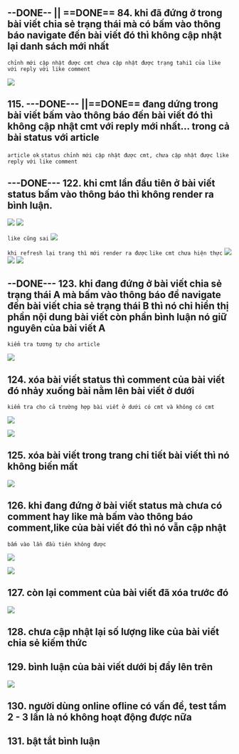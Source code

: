 
## --DONE-- || ==DONE== 84. khi đã đứng ở trong bài viết chia sẻ trạng thái mà có bấm vào thông báo navigate đến bài viết đó thì không cập nhật lại danh sách mới nhất

`chỉnh mới cập nhật được cmt chưa cập nhật được trạng tahi1 của like với reply với like comment`

![](../media/img/err/img41.png)





## 115. ---DONE--- ||==DONE==  đang dứng trong bài viết bấm vào thông báo đến bài viết đó thì không cập nhật cmt với reply mới nhất... trong cả bài status với article

`article ok`
`status chỉnh mới cập nhật được cmt, chưa cập nhật được like reply với like comment`






## ---DONE--- 122. khi cmt lần đầu tiên ở bài viết status bấm vào thông báo thì không render ra bình luận.

![](../media/img/err/img46_a.png)
![](../media/img/err/img46_b.png)

`like cũng sai`
![](../media/img/err/img46_c.png)

`khi refresh lại trang thì mới render ra được`
`like cmt chưa hiện thực`
![](../media/img/err/img46_d.png)
![](../media/img/err/img46_e.png)
![](../media/img/err/img46_f.png)




## --DONE--- 123. khi đang đứng ở bài viết chia sẻ trạng thái A mà bấm vào thông báo để navigate đến bài viết chia sẻ trạng thái B thì nó chỉ hiển thị phần nội dung bài viết còn phần bình luận nó giữ nguyên của bài viết A

`kiểm tra tương tự cho article`


![](../media/img/err/img45.png)


## 124. xóa bài viết status thì comment của bài viết đó nhảy xuống bài nằm lên bài viết ở dưới

`kiểm tra cho cả trường hợp bài viết ở dưới có cmt và không có cmt`

![](../media/img/err/img47_a.png)

![](../media/img/err/img47_b.png)

## 125. xóa bài viết trong trang chi tiết bài viết thì nó không biến mất

![](../media/img/err/img48.png)

## 126. khi đang đứng ở bài viết status mà chưa có comment hay like mà bấm vào thông báo comment,like của bài viết đó thì nó vẫn cập nhật

`bấm vào lần đầu tiên không được`

![](../media/img/err/img49_a.png)

![](../media/img/err/img49_b.png)



## 127. còn lại comment của bài viết đã xóa trước đó
![](../media/img/err/img50.png)

## 128. chưa cập nhật lại số lượng like của bài viết chia sẻ kiếm thức


## 129. bình luận của bài viết dưới bị đẩy lên trên
![](../media/img/err/img51.png)

## 130. người dùng online ofline có vấn đề, test tầm 2 - 3 lần là nó không hoạt động được nữa

## 131. bật tắt bình luận